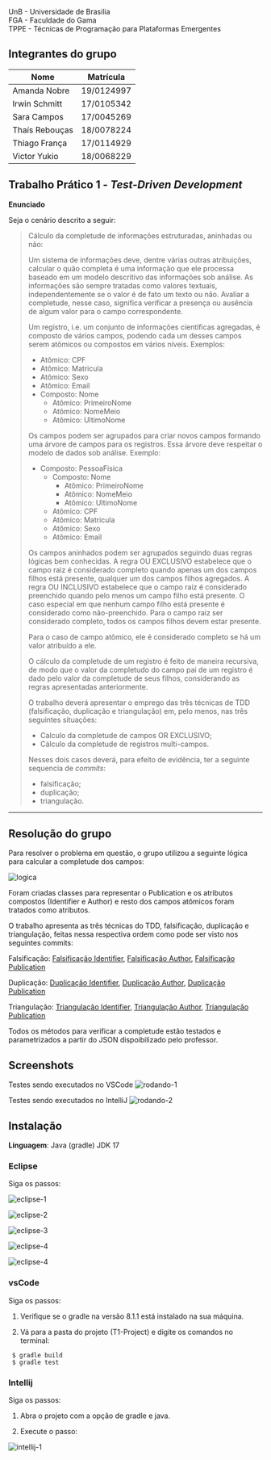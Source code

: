 UnB - Universidade de Brasilia  
FGA - Faculdade do Gama  
TPPE - Técnicas de Programação para Plataformas Emergentes  

## Integrantes do grupo

| Nome | Matrícula |
|--- |--- |
| Amanda Nobre | 19/0124997 |
| Irwin Schmitt | 17/0105342 |
| Sara Campos | 17/0045269 |
| Thaís Rebouças | 18/0078224 |
| Thiago França | 17/0114929 |
| Victor Yukio | 18/0068229 |


## Trabalho Prático 1 - _Test-Driven Development_

**Enunciado** 

Seja o cenário descrito a seguir: 

> Cálculo da completude de informações estruturadas, aninhadas ou não: 
> 
> Um sistema de informações deve, dentre várias outras atribuições, calcular o
> quão completa é uma informação que ele processa baseado em um modelo
> descritivo das informações sob análise. As informações são sempre tratadas
> como valores textuais, independentemente se o valor é de fato um texto ou não.
> Avaliar a completude, nesse caso, significa verificar a presença ou ausência
> de algum valor para o campo correspondente. 
> 
> Um registro, i.e. um conjunto de informações científicas agregadas, é composto
> de vários campos, podendo cada um desses campos serem atômicos ou compostos em
> vários níveis. Exemplos: 
> * Atômico: CPF
> * Atômico: Matricula
> * Atômico: Sexo 
> * Atômico: Email
> * Composto: Nome
>   * Atômico: PrimeiroNome
>   * Atômico: NomeMeio
>   * Atômico: UltimoNome
> 
> Os campos podem ser agrupados para criar novos campos formando uma árvore de
> campos para os registros. Essa árvore deve respeitar o modelo de dados sob
> análise. Exemplo:
> * Composto: PessoaFisica
>   * Composto: Nome
>     * Atômico: PrimeiroNome
>     * Atômico: NomeMeio
>     * Atômico: UltimoNome
>   * Atômico: CPF
>   * Atômico: Matricula
>   * Atômico: Sexo 
>   * Atômico: Email
> 
> Os campos aninhados podem ser agrupados seguindo duas regras lógicas bem
> conhecidas. A regra OU EXCLUSIVO estabelece que o campo raiz é considerado
> completo quando apenas um dos campos filhos está presente, qualquer um dos
> campos filhos agregados. A regra OU INCLUSIVO estabelece que o campo raiz é
> considerado preenchido quando pelo menos um campo filho está presente. O caso
> especial em que nenhum campo filho está presente é considerado como
> não-preenchido. Para o campo raiz ser considerado completo, todos os campos
> filhos devem estar presente. 
> 
> Para o caso de campo atômico, ele é considerado completo se há um valor
> atribuído a ele. 
> 
> O cálculo da completude de um registro é feito de maneira recursiva, de modo
> que o valor da completudo do campo pai de um registro é dado pelo valor da
> completude de seus filhos, considerando as regras apresentadas anteriormente. 
>
>O trabalho deverá apresentar o emprego das três técnicas de TDD (falsificação,
duplicação e triangulação) em, pelo menos, nas três seguintes situações: 
>
> * Calculo da completude de campos OR EXCLUSIVO; 
> * Cálculo da completude de registros multi-campos.
>
> Nesses dois casos deverá, para efeito de evidência, ter a seguinte sequencia de
_commits_:
> * falsificação; 
> * duplicação; 
> * triangulação.
---

## Resolução do grupo

Para resolver o problema em questão, o grupo utilizou a seguinte lógica para calcular a completude dos campos:

![logica](assets/logica.png)

Foram criadas classes para representar o Publication e os atributos compostos (Identifier e Author) e resto dos campos atômicos foram tratados como atributos.

O trabalho apresenta as três técnicas do TDD, falsificação, duplicação e triangulação, feitas nessa respectiva ordem como pode ser visto nos seguintes commits:

Falsificação: [Falsificação Identifier](https://github.com/yukioz/TP1-TPPE-2023.1_TDD_Grupo-TIVAS/commit/731424ba30a19a63390adc9a12b6342c908c48e4), [Falsificação Author](https://github.com/yukioz/TP1-TPPE-2023.1_TDD_Grupo-TIVAS/commit/6c146cb18ae0d45e8fd0613e63ab73e6e94055fa), [Falsificação Publication](https://github.com/yukioz/TP1-TPPE-2023.1_TDD_Grupo-TIVAS/commit/0c1aded8fbd5f96b6323a4a49442619d50be487a)

Duplicação: [Duplicação Identifier](https://github.com/yukioz/TP1-TPPE-2023.1_TDD_Grupo-TIVAS/commit/6b05548cb4206ae32263ea7918e01cc5ee22109f), [Duplicação Author](https://github.com/yukioz/TP1-TPPE-2023.1_TDD_Grupo-TIVAS/commit/b351d84ee5326ed98b895013db2ecce4e82af316), [Duplicação Publication](https://github.com/yukioz/TP1-TPPE-2023.1_TDD_Grupo-TIVAS/commit/4e5c76e2650067372a4f5f381842b1ed5ec6f1fe)

Triangulação: [Triangulação Identifier](https://github.com/yukioz/TP1-TPPE-2023.1_TDD_Grupo-TIVAS/commit/a8c1449947aca456afe7b61792d42e21c8dfd276), [Triangulação Author](https://github.com/yukioz/TP1-TPPE-2023.1_TDD_Grupo-TIVAS/commit/3b7a3f843fa46ad20c323f254d7e88444c26a762), [Triangulação Publication](https://github.com/yukioz/TP1-TPPE-2023.1_TDD_Grupo-TIVAS/commit/dde7478715b911f1a6bb777d64216de6b3edcf5d)

Todos os métodos para verificar a completude estão testados e parametrizados a partir do JSON dispoibilizado pelo professor.

## Screenshots
Testes sendo executados no VSCode
![rodando-1](./assets/rodando.png)

Testes sendo executados no IntelliJ
![rodando-2](./assets/rodando-2.png)

## Instalação 
**Linguagem**: Java (gradle) JDK 17

### Eclipse

Siga os passos:

![eclipse-1](./assets/eclipse-1.png)

![eclipse-2](./assets/eclipse-2.png)

![eclipse-3](./assets/eclipse-3.png)

![eclipse-4](./assets/eclipse-4.png)

![eclipse-4](./assets/eclipse-5.png)

### vsCode

Siga os passos:

1) Verifique se o gradle na versão 8.1.1 está instalado na sua máquina.

2) Vá para a pasta do projeto (T1-Project) e digite os comandos no terminal:

```console
 $ gradle build
 $ gradle test
```

### Intellij

Siga os passos:

1) Abra o projeto com a opção de gradle e java.

2) Execute o passo:

![intellij-1](./assets/intellij-1.png)